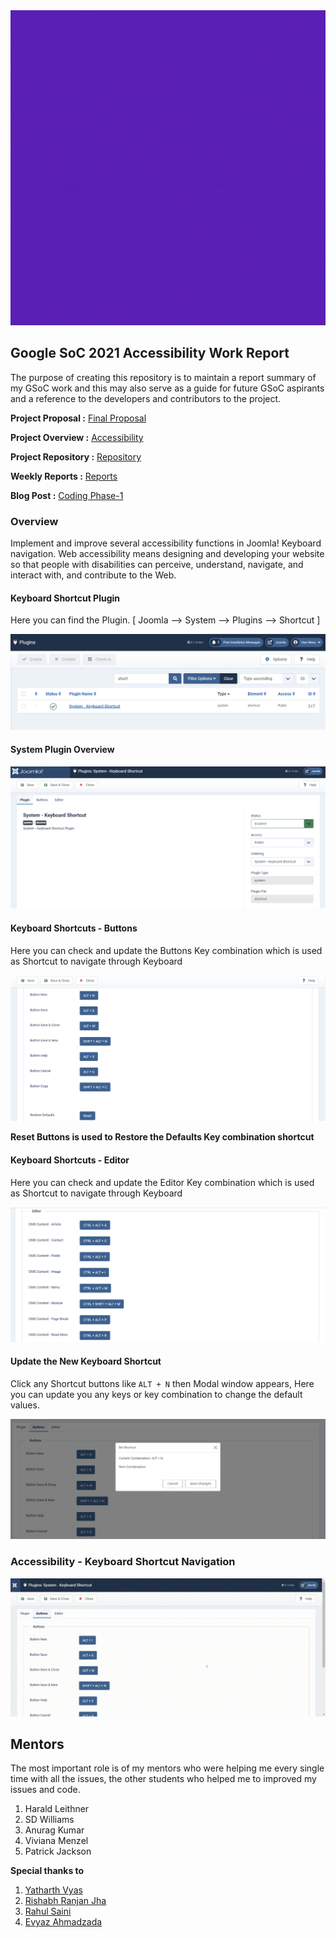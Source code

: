 <div align="center">
<img alt="Project Intro" src="src/accessibility.gif">
</div>


## Google SoC 2021 Accessibility Work Report
The purpose of creating this repository is to maintain a report summary of my GSoC work and this may also serve as a guide for future GSoC aspirants and a reference to the developers and contributors to the project.

**Project Proposal :** [Final Proposal](https://storage.googleapis.com/summerofcode-prod.appspot.com/gsoc/core_project/doc/5255878900449280_1618326918_Joomla_Proposal.pdf?Expires=1629522222&GoogleAccessId=summerofcode-prod%40appspot.gserviceaccount.com&Signature=HaQ5AZOfKhaNnJ4Ri20n7rmXn6rDT2jprxlk15JFVgiWnsMfkPQVcR2l6%2B1VZZAXCt2FiowHbZRMMwit7fiTirCSLK%2BIuo7w7D%2FTeRAcXGYdqmBA9yjBoKc7fAIWaXxUSB4%2Bhv0JymCGVDTE5EuYjEb4Ss6sm4FG0zZiANzfKWR5Pk%2BjEbgqn1CzyGz5v%2FGHPUDTrHZFwLrFEB4VZA3D8TiD04OfjNyWo9s8adXlaDcGulhTNq2CFMCXxTVQeGwFUiZLXgx6%2FMNE%2B8IDM4bDzqkIeobz4LhIwAllv90k6ncxF7s4s8cKlp9B2wOkYGVL%2F3PWIPNry5TMiJOx5AFxpw%3D%3D)

**Project Overview :**  [Accessibility](https://summerofcode.withgoogle.com/projects/#4744517745377280)

**Project Repository :** [Repository](https://github.com/joomla-projects/gsoc21_accessibility)

**Weekly Reports :** [Reports](https://volunteers.joomla.org/teams/gsoc-2021-accessibility#reports)

**Blog Post :** [Coding Phase-1](https://community.joomla.org/gsoc-2021/gsoc-project-accessibility.html)

### Overview
Implement and improve several accessibility functions in Joomla! Keyboard navigation. Web accessibility means designing and developing your website so that people with disabilities can perceive, understand, navigate, and interact with, and contribute to the Web.
<br>

#### Keyboard Shortcut Plugin
Here you can find the Plugin. [ Joomla --> System --> Plugins --> Shortcut ]
<div>
<img alt="Shorcut" src="src/img1.png">
</div>

#### System Plugin Overview
<div>
<img alt="Shortcut" src="src/img2.png">
</div>

#### Keyboard Shortcuts - Buttons
Here you can check and update the Buttons Key combination which is used as Shortcut to navigate through Keyboard
<div>
<img alt="Shortcut" src="src/img3.png">
</div>

**Reset Buttons is used to Restore the Defaults Key combination shortcut**

#### Keyboard Shortcuts - Editor
Here you can check and update the Editor Key combination which is used as Shortcut to navigate through Keyboard
<div>
<img alt="Shortcut" src="src/img4.png">
</div>

#### Update the New Keyboard Shortcut
Click any Shortcut buttons like `ALT + N` then Modal window appears, Here you can update you any keys or key combination to change the default values.
<div>
<img alt="Update Shortcut" src="src/img5.png">
</div>

### Accessibility - Keyboard Shortcut Navigation
<div>
<img alt="Final working" src="src/screen.gif">
</div>

## Mentors

The most important role is of my mentors who were helping me every single time with all the issues, the other students who helped me to improved my issues and code. 

1. Harald Leithner
2. SD Williams
3. Anurag Kumar
4. Viviana Menzel
5. Patrick Jackson

**Special thanks to**
1. [Yatharth Vyas](https://github.com/YatharthVyas)
2. [Rishabh Ranjan Jha](https://github.com/rjharishabh)
3. [Rahul Saini](https://github.com/rs4231199)
4. [Evyaz Ahmadzada](https://github.com/eyvazahmadzada)
